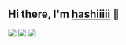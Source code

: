 ## Hi there, I'm [hashiiiii](https://hashiiiii.com/) 🐶

![](http://github-profile-summary-cards.vercel.app/api/cards/profile-details?username=hashiiiii&theme=tokyonight)
![](http://github-profile-summary-cards.vercel.app/api/cards/repos-per-language?username=hashiiiii&theme=tokyonight) ![](http://github-profile-summary-cards.vercel.app/api/cards/stats?username=hashiiiii&theme=tokyonight)
<!--
**hashiiiii/hashiiiii** is a ✨ _special_ ✨ repository because its `README.md` (this file) appears on your GitHub profile.

Here are some ideas to get you started:

- 🔭 I’m currently working on ...
- 🌱 I’m currently learning ...
- 👯 I’m looking to collaborate on ...
- 🤔 I’m looking for help with ...
- 💬 Ask me about ...
- 📫 How to reach me: ...
- 😄 Pronouns: ...
- ⚡ Fun fact: ...
-->
